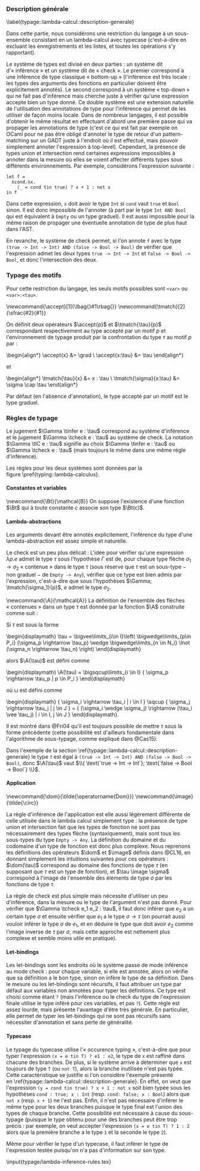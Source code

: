 ### Description générale
\label{typage::lambda-calcul::description-generale}

Dans cette partie, nous considérons une restriction du langage à un
sous-ensemble consistant en un lambda-calcul avec typecase (c'est-à-dire en
excluant les enregistrements et les listes,  et toutes les opérations s'y
rapportant).

Le système de types est divisé en deux parties : un système dit d'« inférence »
et un système dit de « check ».
Le premier correspond à une inférence de type classique « bottom-up »
(l'inférence est très locale : les types des arguments des fonctions en
particulier doivent être explicitement annotés).
Le second correspond à un système « top-down » qui ne fait pas d'inférence mais
cherche juste à vérifier qu'une expression accepte bien un type donné.
Ce double système est une extension naturelle de l'utilisation des annotations
de type pour l'inférence qui permet de les utiliser de façon moins locale. Dans
de nombreux langages, il est possible d'obtenir le même résultat en effectuant
d'abord une première passe qui va propager les annotations de type (c'est ce
qui est fait par exemple on OCaml pour ne pas être obligé d'annoter le type de
retour d'un pattern-matching sur un GADT juste à l'endroit où il est effectué,
mais pouvoir simplement annoter l'expression à top-level). Cependant, la
présence de types union et intersection rend certaines expressions impossibles
à annoter dans la mesure où elles se voient affecter différents types sous
différents environnements.
Par exemple, considérons l'expression suivante :

```
let f =
  λcond.λx.
    (_ = cond tin true) ? x + 1 : not x
in f
```

Dans cette expression, `x` doit avoir le type `Int` si `cond` vaut `true` et
`Bool` sinon.
Il est donc impossible de l'annoter (à part par le type `Int AND Bool` qui est
équivalent à `Empty` ou un type graduel).
Il est aussi impossible pour la même raison de propager une éventuelle
annotation de type de plus haut dans l'AST.

En revanche, le système de check permet, si l'on annote `f` avec le type `(true
-> Int -> Int) AND (false -> Bool -> Bool)` de vérifier que l'expression admet
les deux types `true -> Int -> Int` et `false -> Bool -> Bool`, et donc
l'intersection des deux.

### Typage des motifs

Pour cette restriction du langage, les seuls motifs possibles sont `<var>` ou
`<var>:<tau>`.

\newcommand{\accept}[1]{\lbag{}#1\rbag{}}
\newcommand{\tmatch}[2]{\sfrac{#2}{#1}}

On définit deux opérateurs $\accept{p}$ et $\tmatch{\tau}{p}$ correspondant
respectivement au type accepté par un motif $p$ et l'environnement de typage
produit par la confrontation du type $\tau$ au motif $p$ par :

\begin{align*}
  \accept{x} &= \grad \\
  \accept{x:\tau} &= \tau
\end{align*}

et

\begin{align*}
  \tmatch{\tau}{x} &= x : \tau \\
  \tmatch{\sigma}{x:\tau} &= \sigma \cap \tau
\end{align*}

Par défaut (en l'absence d'annotation), le type accepté par un motif est le
type graduel.

### Règles de typage

Le jugement $\Gamma \tinfer e : \tau$ correspond au système d'inférence et le
jugement $\Gamma \tcheck e : \tau$ au système de check.
La notation $\Gamma \tIC e : \tau$ signifie au choix $\Gamma \tinfer e : \tau$
ou $\Gamma \tcheck e : \tau$ (mais toujours le même dans une même règle
d'inférence).

Les règles pour les deux systèmes sont données par la
figure \pref{typing::lambda-calculus}.

#### Constantes et variables

\newcommand{\Bt}{\mathcal{B}}
On suppose l'existence d'une fonction $\Bt$ qui à toute constante $c$ associe
son type $\Bt(c)$.

#### Lambda-abstractions

Les arguments devant être annotés explicitement, l'inférence du type d'une
lambda-abstraction est assez simple et naturelle.

Le check est un peu plus délicat : L'idée pour vérifier qu'une expression
$\lambda p.e$ admet le type $\tau$ sous l'hypothèse $\Gamma$ est de, pour
chaque type flèche $\sigma_1 \rightarrow \sigma_2$ « contenue » dans le type
$\tau$ (sous réserve que $\tau$ est un sous-type − non graduel − de `Empty ->
Any`), vérifier que ce type est bien admis par l'expression, c'est-à-dire que
sous l'hypothèses $\Gamma; \tmatch{\sigma_1}{p}$, $e$ admet le type
$\sigma_2$.

\newcommand{\A}{\mathcal{A}}
La définition de l'ensemble des flèches « contenues » dans un type $\tau$ est
donnée par la fonction $\A$ construite comme suit :

Si $\tau$ est sous la forme

\begin{displaymath}
  \tau = \bigvee\limits_{i\in I}\left(
    \bigwedge\limits_{p\in P_i} (\sigma_p \rightarrow \tau_p)
    \wedge \bigwedge\limits_{n \in N_i} \lnot (\sigma_n \rightarrow \tau_n)
  \right)
\end{displaymath}

alors $\A(\tau)$ est défini comme

\begin{displaymath}
  \A(\tau) = \bigsqcup\limits_{i \in I} \{ \sigma_p \rightarrow \tau_p | p \in P_i \}
\end{displaymath}

où $\sqcup$ est défini comme


\begin{displaymath}
  \{ \sigma_i \rightarrow \tau_i \| i \in I \} \sqcup \{ \sigma_j \rightarrow \tau_j \| j \in J \} =
    \{ (\sigma_i \wedge \sigma_j) \rightarrow (\tau_i \vee \tau_j) \| i \in I, j \in J \}
\end{displaymath}.

Il est montré dans @Fri04 qu'il est toujours possible de mettre $\tau$ sous la
forme précédente (cette possibilité est d'ailleurs fondamentale dans
l'algorithme de sous-typage, comme expliqué dans @Cas15).

Dans l'exemple de la section \ref{typage::lambda-calcul::description-generale}
le type $\tau$ est égal à `(true -> Int -> Int) AND (false -> Bool -> Bool)`,
donc $\A(\tau)$ vaut $\\{ \text{`true -> Int -> Int`}; \text{`false -> Bool ->
Bool`} \\}$.

#### Application

\newcommand{\dom}{\tilde{\operatorname{Dom}}}
\newcommand{\image}{\tilde{\circ}}

La règle d'inférence de l'application est elle aussi légèrement différente de
celle utilisée dans le lambda calcul simplement typé : la présence de type
union et intersection fait que les types de fonction ne sont pas nécessairement
des types flèche (syntaxiquement), mais sont tous les sous-types du type `Empty
-> Any`.
La définition du domaine et du codomaine d'un type de fonction est donc plus
complexe.
Nous reprenons les définitions des opérateurs $\dom$ et $\image$ définis dans
@CL16, en donnant simplement les intuitions suivantes pour ces opérateurs :
$\dom(\tau)$ correspond au domaine des fonctions de type $\tau$ (en supposant
que $\tau$ est un type de fonction), et $\tau \image \sigma$ correspond à
l'image de l'ensemble des éléments de type $\sigma$ par les fonctions de type
$\tau$.

La règle de check est plus simple mais nécessite d'utiliser un peu d'inférence,
dans la mesure ou le type de l'argument n'est pas donné. Pour vérifier que
$\Gamma \tcheck e_1 e_2 : \tau$, il faut donc inférer que $e_2$ a un
certain type $\sigma$ et ensuite vérifier que $e_1$ a le type $\sigma
\rightarrow \tau$ (on pourrait aussi vouloir inférer le type $\sigma$ de
$e_1$, et en déduire le type que doit avoir $e_2$ comme l'image inverse de
$\tau$ par $\sigma$, mais cette approche est nettement plus complexe et semble
moins utile en pratique).

#### Let-bindings

Les let-bindings sont les endroits où le système passe de mode inférence au
mode check : pour chaque variable, si elle est annotée, alors on vérifie que sa
définition a le bon type, sinon on infère le type de sa définition.
Dans le mesure ou les let-bindings sont récursifs, il faut attribuer un type
par défaut aux variables non annotées pour typer les définitions. Ce type est
choisi comme étant `?` (mais l'inférence ou le check du type de l'expression
finale utilise le type inféré pour ces variables, et pas `?`).
Cette règle est assez lourde, mais présente l'avantage d'être très générale. En
particulier, elle permet de typer les let-bindings qui ne sont pas récursifs
sans nécessiter d'annotation et sans perte de généralité.

#### Typecase

Le typage du typecase utilise l'« occurence typing », c'est-à-dire que pour
typer l'expression `(x = e tin T) ? e1 : e2`, le type de `x` est raffiné
dans chacune des branches.
De plus, si le système arrive à déterminer que `x` est toujours de type `T` (ou
`not T`), alors la branche inutilisée n'est pas typée. Cette caractéristique se
justifie si l'on considère l'exemple présenté
en \ref{typage::lambda-calcul::description-generale}. En effet, on veut que
l'expression `(y = cond tin true) ? x + 1 : not x` soit bien typée sous les
hypothèses `cond : true; x : Int` (resp. `cond: false; x : Bool`) alors que
`not x` (resp. `x + 1`) ne l'est pas.
Enfin, il n'est pas nécessaire d'inférer le même type pour les deux branches
puisque le type final est l'union des types de chaque branche. Cette
possibilité est nécessaire à cause du sous-typage (puisque le type obtenu pour
une des branches peut être trop précis : par exemple, on veut accepter
l'expression `(x = e tin T) ? 1 : 2` alors que la première branche a le type
`1` et la seconde le type `2`).

Même pour vérifier le type d'un typecase, il faut inférer le type
de l'expression testée puisqu'on n'a pas d'information sur son type.

\input{typage/lambda-inference-rules.tex}
